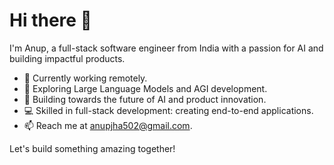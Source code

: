 # Hi there 👋

I'm Anup, a full-stack software engineer from India with a passion for AI and building impactful products.

- 🔭 Currently working remotely.  
- 🌱 Exploring Large Language Models and AGI development.  
- 🚀 Building towards the future of AI and product innovation.  
- 💻 Skilled in full-stack development: creating end-to-end applications.  
- 📫 Reach me at [anupjha502@gmail.com](mailto:anupjha502@gmail.com).  

Let's build something amazing together!
